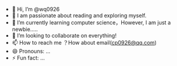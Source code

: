 - 👋 Hi, I’m @wq0926
- 👀 I am passionate about reading and exploring myself.
- 🌱 I’m currently learning computer science，However, I am just a newbie.....
- 💞️ I’m looking to collaborate on everything!
- 📫 How to reach me ？How about email(cp0926@qq.com)
- 😄 Pronouns: ...
- ⚡ Fun fact: ...


